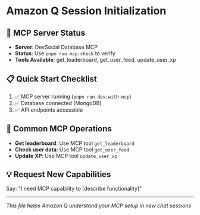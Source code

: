 # Amazon Q Session Initialization

## 🔧 MCP Server Status
- **Server**: DevSocial Database MCP
- **Status**: Use `pnpm run mcp:check` to verify
- **Tools Available**: get_leaderboard, get_user_feed, update_user_xp

## 📋 Quick Start Checklist
1. ✅ MCP server running (`pnpm run dev:with-mcp`)
2. ✅ Database connected (MongoDB)
3. ✅ API endpoints accessible

## 🎯 Common MCP Operations
- **Get leaderboard**: Use MCP tool `get_leaderboard`
- **Check user data**: Use MCP tool `get_user_feed`
- **Update XP**: Use MCP tool `update_user_xp`

## 💡 Request New Capabilities
Say: "I need MCP capability to [describe functionality]"

---
*This file helps Amazon Q understand your MCP setup in new chat sessions*